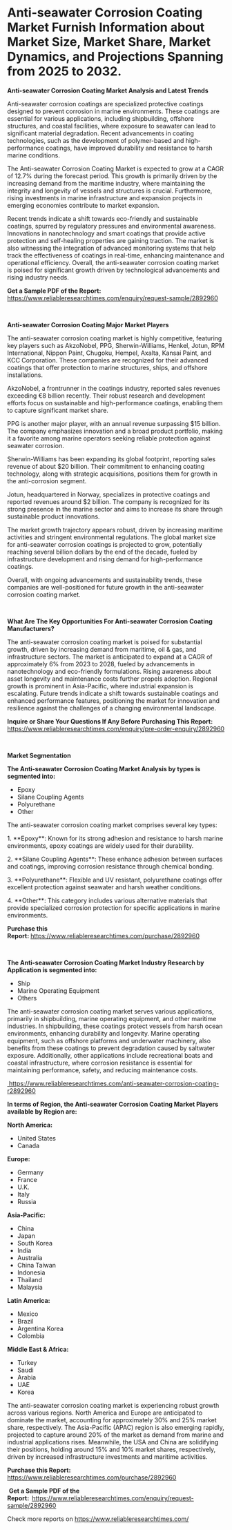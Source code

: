 <p><h1>Anti-seawater Corrosion Coating Market Furnish Information about Market Size, Market Share, Market Dynamics, and Projections Spanning from 2025 to 2032.</h1></p><p><strong>Anti-seawater Corrosion Coating Market Analysis and Latest Trends</strong></p>
<p><p>Anti-seawater corrosion coatings are specialized protective coatings designed to prevent corrosion in marine environments. These coatings are essential for various applications, including shipbuilding, offshore structures, and coastal facilities, where exposure to seawater can lead to significant material degradation. Recent advancements in coating technologies, such as the development of polymer-based and high-performance coatings, have improved durability and resistance to harsh marine conditions.</p><p>The Anti-seawater Corrosion Coating Market is expected to grow at a CAGR of 12.7% during the forecast period. This growth is primarily driven by the increasing demand from the maritime industry, where maintaining the integrity and longevity of vessels and structures is crucial. Furthermore, rising investments in marine infrastructure and expansion projects in emerging economies contribute to market expansion.</p><p>Recent trends indicate a shift towards eco-friendly and sustainable coatings, spurred by regulatory pressures and environmental awareness. Innovations in nanotechnology and smart coatings that provide active protection and self-healing properties are gaining traction. The market is also witnessing the integration of advanced monitoring systems that help track the effectiveness of coatings in real-time, enhancing maintenance and operational efficiency. Overall, the anti-seawater corrosion coating market is poised for significant growth driven by technological advancements and rising industry needs.</p></p>
<p><strong>Get a Sample PDF of the Report:&nbsp;</strong> <a href="https://www.reliableresearchtimes.com/enquiry/request-sample/2892960?utm_campaign=2464&utm_medium=2&utm_source=Github&utm_content=ia&utm_term=15032025&utm_id=anti-seawater-corrosion-coating">https://www.reliableresearchtimes.com/enquiry/request-sample/2892960</a></p>
<p>&nbsp;</p>
<p><strong>Anti-seawater Corrosion Coating Major Market Players</strong></p>
<p><p>The anti-seawater corrosion coating market is highly competitive, featuring key players such as AkzoNobel, PPG, Sherwin-Williams, Henkel, Jotun, RPM International, Nippon Paint, Chugoku, Hempel, Axalta, Kansai Paint, and KCC Corporation. These companies are recognized for their advanced coatings that offer protection to marine structures, ships, and offshore installations.</p><p>AkzoNobel, a frontrunner in the coatings industry, reported sales revenues exceeding €8 billion recently. Their robust research and development efforts focus on sustainable and high-performance coatings, enabling them to capture significant market share.</p><p>PPG is another major player, with an annual revenue surpassing $15 billion. The company emphasizes innovation and a broad product portfolio, making it a favorite among marine operators seeking reliable protection against seawater corrosion.</p><p>Sherwin-Williams has been expanding its global footprint, reporting sales revenue of about $20 billion. Their commitment to enhancing coating technology, along with strategic acquisitions, positions them for growth in the anti-corrosion segment.</p><p>Jotun, headquartered in Norway, specializes in protective coatings and reported revenues around $2 billion. The company is recognized for its strong presence in the marine sector and aims to increase its share through sustainable product innovations.</p><p>The market growth trajectory appears robust, driven by increasing maritime activities and stringent environmental regulations. The global market size for anti-seawater corrosion coatings is projected to grow, potentially reaching several billion dollars by the end of the decade, fueled by infrastructure development and rising demand for high-performance coatings.</p><p>Overall, with ongoing advancements and sustainability trends, these companies are well-positioned for future growth in the anti-seawater corrosion coating market.</p></p>
<p>&nbsp;</p>
<p><strong>What Are The Key Opportunities For Anti-seawater Corrosion Coating Manufacturers?</strong></p>
<p><p>The anti-seawater corrosion coating market is poised for substantial growth, driven by increasing demand from maritime, oil & gas, and infrastructure sectors. The market is anticipated to expand at a CAGR of approximately 6% from 2023 to 2028, fueled by advancements in nanotechnology and eco-friendly formulations. Rising awareness about asset longevity and maintenance costs further propels adoption. Regional growth is prominent in Asia-Pacific, where industrial expansion is escalating. Future trends indicate a shift towards sustainable coatings and enhanced performance features, positioning the market for innovation and resilience against the challenges of a changing environmental landscape.</p></p>
<p><strong>Inquire or Share Your Questions If Any Before Purchasing This Report:</strong> <a href="https://www.reliableresearchtimes.com/enquiry/pre-order-enquiry/2892960?utm_campaign=2464&utm_medium=2&utm_source=Github&utm_content=ia&utm_term=15032025&utm_id=anti-seawater-corrosion-coating">https://www.reliableresearchtimes.com/enquiry/pre-order-enquiry/2892960</a></p>
<p>&nbsp;</p>
<p><strong>Market Segmentation</strong></p>
<p><strong>The Anti-seawater Corrosion Coating Market Analysis by types is segmented into:</strong></p>
<p><ul><li>Epoxy</li><li>Silane Coupling Agents</li><li>Polyurethane</li><li>Other</li></ul></p>
<p><p>The anti-seawater corrosion coating market comprises several key types: </p><p>1. **Epoxy**: Known for its strong adhesion and resistance to harsh marine environments, epoxy coatings are widely used for their durability. </p><p>2. **Silane Coupling Agents**: These enhance adhesion between surfaces and coatings, improving corrosion resistance through chemical bonding. </p><p>3. **Polyurethane**: Flexible and UV resistant, polyurethane coatings offer excellent protection against seawater and harsh weather conditions.</p><p>4. **Other**: This category includes various alternative materials that provide specialized corrosion protection for specific applications in marine environments.</p></p>
<p><strong>Purchase this Report:&nbsp;</strong><a href="https://www.reliableresearchtimes.com/purchase/2892960?utm_campaign=2464&utm_medium=2&utm_source=Github&utm_content=ia&utm_term=15032025&utm_id=anti-seawater-corrosion-coating">https://www.reliableresearchtimes.com/purchase/2892960</a></p>
<p>&nbsp;</p>
<p><strong>The Anti-seawater Corrosion Coating Market Industry Research by Application is segmented into:</strong></p>
<p><ul><li>Ship</li><li>Marine Operating Equipment</li><li>Others</li></ul></p>
<p><p>The anti-seawater corrosion coating market serves various applications, primarily in shipbuilding, marine operating equipment, and other maritime industries. In shipbuilding, these coatings protect vessels from harsh ocean environments, enhancing durability and longevity. Marine operating equipment, such as offshore platforms and underwater machinery, also benefits from these coatings to prevent degradation caused by saltwater exposure. Additionally, other applications include recreational boats and coastal infrastructure, where corrosion resistance is essential for maintaining performance, safety, and reducing maintenance costs.</p></p>
<p><a href="https://www.reliableresearchtimes.com/anti-seawater-corrosion-coating-r2892960?utm_campaign=2464&utm_medium=2&utm_source=Github&utm_content=ia&utm_term=15032025&utm_id=anti-seawater-corrosion-coating">&nbsp;https://www.reliableresearchtimes.com/anti-seawater-corrosion-coating-r2892960</a></p>
<p><strong>In terms of Region, the Anti-seawater Corrosion Coating Market Players available by Region are:</strong></p>
<p>
    <p> <strong> North America: </strong>
        <ul>
            <li>United States</li>
            <li>Canada</li>
        </ul>
        </p> 
    <p> <strong> Europe: </strong>
        <ul>
            <li>Germany</li>
            <li>France</li>
            <li>U.K.</li>
            <li>Italy</li>
            <li>Russia</li>
        </ul>
        </p> 
    <p> <strong> Asia-Pacific: </strong>
        <ul>
            <li>China</li>
            <li>Japan</li>
            <li>South Korea</li>
            <li>India</li>
            <li>Australia</li>
            <li>China Taiwan</li>
            <li>Indonesia</li>
            <li>Thailand</li>
            <li>Malaysia</li>
        </ul>
        </p> 
    <p> <strong> Latin America: </strong>
        <ul>
            <li>Mexico</li>
            <li>Brazil</li>
            <li>Argentina Korea</li>
            <li>Colombia</li>
        </ul>
        </p> 
    <p> <strong> Middle East & Africa: </strong>
        <ul>
            <li>Turkey</li>
            <li>Saudi</li>
            <li>Arabia</li>
            <li>UAE</li>
            <li>Korea</li>
        </ul>
    </p>
    </p>
<p><p>The anti-seawater corrosion coating market is experiencing robust growth across various regions. North America and Europe are anticipated to dominate the market, accounting for approximately 30% and 25% market share, respectively. The Asia-Pacific (APAC) region is also emerging rapidly, projected to capture around 20% of the market as demand from marine and industrial applications rises. Meanwhile, the USA and China are solidifying their positions, holding around 15% and 10% market shares, respectively, driven by increased infrastructure investments and maritime activities.</p></p>
<p><strong>Purchase this Report: </strong><a href="https://www.reliableresearchtimes.com/purchase/2892960?utm_campaign=2464&utm_medium=2&utm_source=Github&utm_content=ia&utm_term=15032025&utm_id=anti-seawater-corrosion-coating">https://www.reliableresearchtimes.com/purchase/2892960</a></p>
<p>&nbsp;<strong>Get a Sample PDF of the Report:&nbsp;&nbsp;</strong><a href="https://www.reliableresearchtimes.com/enquiry/request-sample/2892960?utm_campaign=2464&utm_medium=2&utm_source=Github&utm_content=ia&utm_term=15032025&utm_id=anti-seawater-corrosion-coating">https://www.reliableresearchtimes.com/enquiry/request-sample/2892960</a></p>
<p><strong></strong></p>
<p>Check more reports on <a href="https://www.reliableresearchtimes.com/?utm_campaign=2464&utm_medium=2&utm_source=Github&utm_content=ia&utm_term=15032025&utm_id=anti-seawater-corrosion-coating">https://www.reliableresearchtimes.com/</a></p>